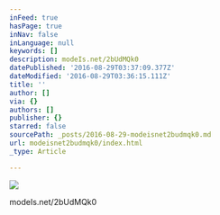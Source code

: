 ```yaml
---
inFeed: true
hasPage: true
inNav: false
inLanguage: null
keywords: []
description: modeIs.net/2bUdMQk0
datePublished: '2016-08-29T03:37:09.377Z'
dateModified: '2016-08-29T03:36:15.111Z'
title: ''
author: []
via: {}
authors: []
publisher: {}
starred: false
sourcePath: _posts/2016-08-29-modeisnet2budmqk0.md
url: modeisnet2budmqk0/index.html
_type: Article

---
```

![](https://the-grid-user-content.s3-us-west-2.amazonaws.com/f4db9b33-f184-4c01-b84b-2ad9ebed5efa.jpg)

modeIs.net/2bUdMQk0